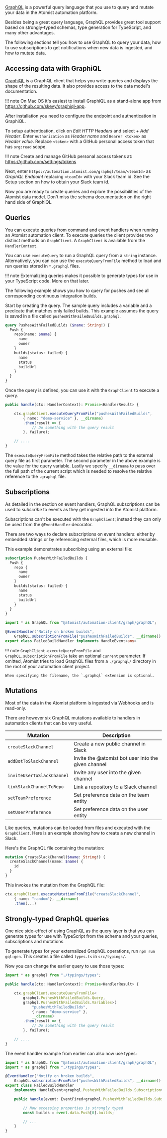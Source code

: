 [GraphQL](http://graphql.org) is a powerful query language that you use to query
and mutate your data in the Atomist automation platform.

Besides being a great query language, GraphQL provides great tool support based
on strongly-typed schemas, type generation for TypeScript, and many other
advantages.

The following sections tell you how to use GraphQL to query your data,
how to use subscriptions to get notifications when new data is ingested, and
how to mutate data.

## Accessing data with GraphiQL

[GraphiQL](https://github.com/graphql/graphiql) is a GraphQL client that helps you write
queries and displays the shape of the resulting data. It also provides access to the data model's documentation.

!!! note
    On Mac OS it's easiest to install GraphiQL as a stand-alone app
    from https://github.com/skevy/graphiql-app.

After installation you need to configure the endpoint and authentication in GraphiQL.

To setup authentication, click on _Edit HTTP Headers_ and select _+ Add Header_.
Enter `Authorization` as _Header name_ and `Bearer <token>` as _Header value_.
Replace `<token>` with a GitHub personal access token that has `org:read` scope.

!!! note
    Create and manage GitHub personal access tokens at:
    https://github.com/settings/tokens

Next, enter `https://automation.atomist.com/graphql/team/<teamId>` as _GraphQL
Endpoint_ replacing `<teamId>` with your Slack team id. See the Setup section
on how to obtain your Slack team id.

Now you are ready to create queries and explore the possibilities of the
Atomist data model. Don't miss the schema documentation on the right hand side
of GraphiQL.

## Queries

You can execute queries from command and event handlers when running an Atomist
automation client. To execute queries the client provides two distinct methods
on `GraphClient`. A `GraphClient` is available from the `HandlerContext`.

You can use `executeQuery` to run a GraphQL query from a `string` instance.
Alternatively, you can can use the `executeQueryFromFile` method to load and
run queries stored in `*.graphql` files.

!!! note
    Externalizing queries makes it possible to generate types for use in
    your TypeScript code. More on that later.

The following example shows you how to query for pushes and see all corresponding
continuous integration builds.

Start by creating the query. The sample query includes a variable and a predicate that
matches only failed builds. This example assumes the query is saved in
a file called `pushesWithFailedBuilds.graphql`.

```graphql
query PushesWithFailedBuilds ($name: String!) {
  Push {
    repo(name: $name) {
      name
      owner
    }
    builds(status: failed) {
      name
      status
      buildUrl
    }
  }
}
```

Once the query is defined, you can use it with the `GraphClient` to execute
a query.

```typescript
public handle(ctx: HandlerContext): Promise<HandlerResult> {

    ctx.graphClient.executeQueryFromFile("pushesWithFailedBuilds",
        { name: "demo-service" }, __dirname)
        .then(result => {
            // Do something with the query result
        }, failure);

    // ....
}
```
The `executeQueryFromFile` method takes the relative path to the external query
file as first parameter. The second parameter in the above example is the value for
the query variable. Lastly we specify `__dirname` to pass over the full path of
the current script which is needed to resolve the relative reference to the
`.graphql` file.

## Subscriptions

As detailed in the section on event handlers, GraphQL subscriptions can be used
to _subscribe_ to events as they get ingested into the Atomist platform.

Subscriptions can't be executed with the `GraphClient`; instead they can only
be used from the `@EventHandler` decorator.

There are two ways to declare subscriptions on event handlers: either
by embedded strings or by referencing external files, which is more reusable.

This example demonstrates subscribing using an external file:

```graphql
subscription PushesWithFailedBuilds {
  Push {
    repo {
      name
      owner
    }
    builds(status: failed) {
      name
      status
      buildUrl
    }
  }
}
```

```typescript
import * as GraphQL from "@atomist/automation-client/graph/graphQL";

@EventHandler("Notify on broken builds",
    GraphQL.subscriptionFromFile("pushesWithFailedBuilds", __dirname))
export class FailedBuildHandler implements HandleEvent<any>
```
!!! note
    `GraphClient.executeQueryFromFile` and `GraphQL.subscriptionFromFile`
    take an optional `current` parameter. If omitted, Atomist tries to
    load GraphQL files from a `./graphql/` directory in the root of your
    automation client project.

    When specifying the filename, the `.graphql` extension is optional.

## Mutations

Most of the data in the Atomist platform is ingested via Webhooks and is read-only.

There are however six GraphQL mutations available to handlers
in automation clients that can be very useful.

| Mutation | Description |
|----------|-------------|
| `createSlackChannel` | Create a new public channel in Slack |
| `addBotToSlackChannel` | Invite the @atomist bot user into the given channel |
| `inviteUserToSlackChannel` | Invite any user into the given channel |
| `linkSlackChannelToRepo` | Link a repository to a Slack channel |
| `setTeamPreference` | Set preference data on the team entity |
| `setUserPreference` | Set preference data on the user entity |

Like queries, mutations can be loaded from files and executed with the
`GraphClient`. Here is an example showing how to create a new channel in Slack.

Here's the GraphQL file containing the mutation:

```graphql
mutation CreateSlackChannel($name: String!) {
  createSlackChannel(name: $name) {
    id
  }
}
```

This invokes the mutation from the GraphQL file:

```typescript
ctx.graphClient.executeMutationFromFile("createSlackChannel",
    { name: "random"}, __dirname)
    .then(...)
```

## Strongly-typed GraphQL queries

One nice side-effect of using GraphQL as the query layer is that you can generate
types for use with TypeScript from the schema and your queries, subscriptions
and mutations.

To generate types for your externalized GraphQL operations, run `npm run gql:gen`.
This creates a file called `types.ts` in `src/typings/`.

Now you can change the earlier query to use those types:

```typescript
import * as graphql from "./typings/types";

public handle(ctx: HandlerContext): Promise<HandlerResult> {

    ctx.graphClient.executeQueryFromFile<
        graphql.PushesWithFailedBuilds.Query,
        graphql.PushesWithFailedBuilds.Variables>(
            "pushesWithFailedBuilds",
            { name: "demo-service" },
            __dirname)
        .then(result => {
            // Do something with the query result
        }, failure);

    // ....
}
```

The event handler example from earlier can also now use types:

```typescript
import * as GraphQL from "@atomist/automation-client/graph/graphQL";
import * as graphql from "./typings/types";

@EventHandler("Notify on broken builds",
    GraphQL.subscriptionFromFile("pushesWithFailedBuilds", __dirname))
export class FailedBuildHandler
    implements HandleEvent<graphql.PushesWithFailedBuilds.Subscription> {

    public handle(event: EventFired<graphql.PushesWithFailedBuilds.Subscription>) {

        // Now accessing properties is strongly typed
        const builds = event.data.Push[0].builds;

        // ...
    }
}
```
